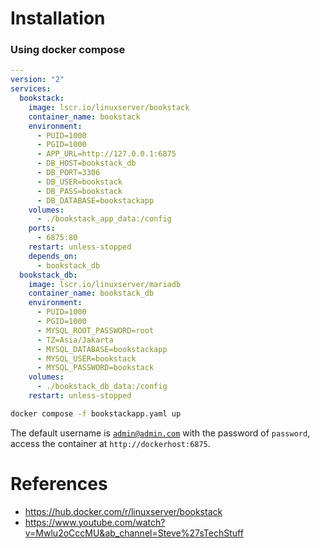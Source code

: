 # Installation

### Using docker compose
```yaml
---
version: "2"
services:
  bookstack:
    image: lscr.io/linuxserver/bookstack
    container_name: bookstack
    environment:
      - PUID=1000
      - PGID=1000
      - APP_URL=http://127.0.0.1:6875
      - DB_HOST=bookstack_db
      - DB_PORT=3306
      - DB_USER=bookstack
      - DB_PASS=bookstack
      - DB_DATABASE=bookstackapp
    volumes:
      - ./bookstack_app_data:/config
    ports:
      - 6875:80
    restart: unless-stopped
    depends_on:
      - bookstack_db
  bookstack_db:
    image: lscr.io/linuxserver/mariadb
    container_name: bookstack_db
    environment:
      - PUID=1000
      - PGID=1000
      - MYSQL_ROOT_PASSWORD=root
      - TZ=Asia/Jakarta
      - MYSQL_DATABASE=bookstackapp
      - MYSQL_USER=bookstack
      - MYSQL_PASSWORD=bookstack
    volumes:
      - ./bookstack_db_data:/config
    restart: unless-stopped
```

```bash
docker compose -f bookstackapp.yaml up
```

The default username is <code>admin@admin.com</code> with the password of <code>password</code>, access the container at <code>http://dockerhost:6875</code>.

# References
- https://hub.docker.com/r/linuxserver/bookstack
- https://www.youtube.com/watch?v=Mwlu2oCccMU&ab_channel=Steve%27sTechStuff